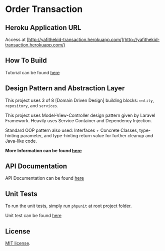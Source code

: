 # Order Transaction

## Heroku Application URL

Access at [http://yafithekid-transaction.herokuapp.com/](http://yafithekid-transaction.herokuapp.com/)

## How To Build

Tutorial can be found [here](https://github.com/yafithekid/order-transaction/wiki/How-To-Build)

## Design Pattern and Abstraction Layer

This project uses 3 of 8 [Domain Driven Design] building blocks: `entity`, `repository`, and `services`. 

This project uses Model-View-Controller design pattern given by Laravel Framework. Heavily uses Service Container and Dependency Injection.

Standard OOP pattern also used: Interfaces + Concrete Classes, type-hinting parameter, and type-hinting return value for further cleanup and Java-like code.

**More Information can be found [here](https://github.com/yafithekid/order-transaction/wiki/Abstraction-Layer)**

## API Documentation

API Documentation can be found [here](https://github.com/yafithekid/order-transaction/wiki/REST-API-Endpoints-V1)

## Unit Tests

To run the unit tests, simply run `phpunit` at root project folder.

Unit test can be found [here](https://github.com/yafithekid/order-transaction/tree/master/tests)

## License

[MIT license](http://opensource.org/licenses/MIT).
